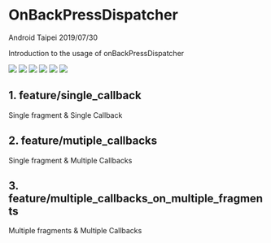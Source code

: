 # OnBackPressDispatcher
Android Taipei 2019/07/30

Introduction to the usage of onBackPressDispatcher

<p>
<img src="https://img.shields.io/badge/language-kotlin-brightgreen">
<a href="https://github.com/dynamicy/OnBackPressDispatcherDemo"><img src="https://travis-ci.org/dynamicy/OnBackPressDispatcherDemo.svg?branch=master"></a>
<a href="https://coveralls.io/github/dynamicy/OnBackPressDispatcherDemo?branch=master"><img src="https://coveralls.io/repos/github/dynamicy/OnBackPressDispatcherDemo/badge.svg?branch=master"></a>
<a href="https://codecov.io/gh/dynamicy/OnBackPressDispatcherDemo"><img src="https://codecov.io/gh/dynamicy/OnBackPressDispatcherDemo/branch/master/graph/badge.svg"></a>
<a href="https://github.com/dynamicy/OnBackPressDispatcherDemo/pulls?utf8=%E2%9C%93&q=is%3Apr+"><img src="https://img.shields.io/github/issues-pr/dynamicy/OnBackPressDispatcherDemo.svg"></a>
<a href="https://github.com/dynamicy/OnBackPressDispatcherDemo/issues"><img src="https://img.shields.io/github/issues/dynamicy/OnBackPressDispatcherDemo.svg"></a>
</p>

## 1. feature/single_callback
Single fragment & Single Callback

## 2. feature/mutiple_callbacks
Single fragment & Multiple Callbacks

## 3. feature/multiple_callbacks_on_multiple_fragments
Multiple fragments & Multiple Callbacks
